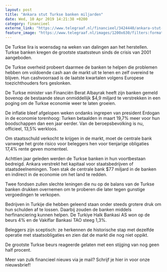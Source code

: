 ```yaml
---
layout: post
title: "Ankara stut Turkse banken miljarden"
date: Wed, 10 Apr 2019 14:21:38 +0200
category: financieel
externe_link: "https://www.telegraaf.nl/financieel/3424440/ankara-stut-turkse-banken-miljarden"
feature_image: "https://www.telegraaf.nl/images/1200x630/filters:format(jpeg):quality(80)/cdn-kiosk-api.telegraaf.nl/d933fd4e-5b92-11e9-8d9b-02d1dbdc35d1.jpg"
---
```


<p class="intro">De Turkse lira is woensdag na weken van dalingen aan het herstellen. Turkse banken kregen de grootste staatssteun sinds de crisis van 2001 aangeboden.</p> <p>De Turkse overheid probeert daarmee de banken te helpen die problemen hebben om voldoende cash aan de markt uit te lenen en zelf overeind te blijven. Hun cashvoorraad is de laatste kwartalen volgens Europese toezichthouders fors geslonken.</p><p>De Turkse minister van Financiën Berat Albayrak heeft zijn banken gemeld bovenop de bestaande steun onmiddellijk $4,9 miljard te verstrekken in een poging om de Turkse economie weer te laten groeien.</p><p>De inflatie bleef afgelopen weken ondanks ingrepen van president Erdogan in de economie torenhoog: Turken betaalden in maart 19,7% meer voor hun boodschappen dan een jaar eerder. Van de beroepsbevolking is nu, officieel, 13,5% werkloos.</p><p>Om staatsschuld verkocht te krijgen in de markt, moet de centrale bank vanwege het grote risico voor beleggers hen voor tienjarige obligaties 17,4% rente geven momenteel.</p><p>Achttien jaar geleden werden de Turkse banken in hun voortbestaan bedreigd. Ankara verstrekt het kapitaal voor staatsbedrijven of staatsdeelnemingen. Toen stak de centrale bank $77 miljard in de banken en indirect in de economie om het land te redden.</p><p>Twee fondsen zullen slechte leningen die nu op de balans van de Turkse banken drukken overnemen om te proberen die later tegen gunstige vergoedingen te verkopen.</p><p>Bedrijven in Turkije die hebben geleend staan onder steeds grotere druk om hun schulden af te lossen. Daarbij zouden de banken middels herfinanciering kunnen helpen. De Turkiye Halk Bankasi AS won op de beurs 4% en de Vakiflar Bankasi TAO steeg 1,3%.</p><p>Beleggers zijn sceptisch: ze herkennen de historische stap met dezelfde operatie met staatsobligaties en zien dat de markt die nog niet oppikt.</p><p>De grootste Turkse beurs reageerde gelaten met een stijging van nog geen half procent.</p><p>Meer van zulk financieel nieuws via je mail? Schrijf je hier in voor onze nieuwsbrief!</p>
